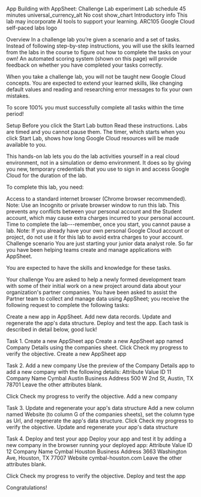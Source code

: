 App Building with AppSheet: Challenge Lab experiment Lab schedule 45 minutes universal_currency_alt No cost show_chart Introductory info This lab may incorporate AI tools to support your learning. ARC105 Google Cloud self-paced labs logo

Overview In a challenge lab you’re given a scenario and a set of tasks. Instead of following step-by-step instructions, you will use the skills learned from the labs in the course to figure out how to complete the tasks on your own! An automated scoring system (shown on this page) will provide feedback on whether you have completed your tasks correctly.

When you take a challenge lab, you will not be taught new Google Cloud concepts. You are expected to extend your learned skills, like changing default values and reading and researching error messages to fix your own mistakes.

To score 100% you must successfully complete all tasks within the time period!

Setup Before you click the Start Lab button Read these instructions. Labs are timed and you cannot pause them. The timer, which starts when you click Start Lab, shows how long Google Cloud resources will be made available to you.

This hands-on lab lets you do the lab activities yourself in a real cloud environment, not in a simulation or demo environment. It does so by giving you new, temporary credentials that you use to sign in and access Google Cloud for the duration of the lab.

To complete this lab, you need:

Access to a standard internet browser (Chrome browser recommended). Note: Use an Incognito or private browser window to run this lab. This prevents any conflicts between your personal account and the Student account, which may cause extra charges incurred to your personal account. Time to complete the lab---remember, once you start, you cannot pause a lab. Note: If you already have your own personal Google Cloud account or project, do not use it for this lab to avoid extra charges to your account. Challenge scenario You are just starting your junior data analyst role. So far you have been helping teams create and manage applications with AppSheet.

You are expected to have the skills and knowledge for these tasks.

Your challenge You are asked to help a newly formed development team with some of their initial work on a new project around data about your organization's partner companies. You have been asked to assist the Partner team to collect and manage data using AppSheet; you receive the following request to complete the following tasks:

Create a new app in AppSheet. Add new data records. Update and regenerate the app's data structure. Deploy and test the app. Each task is described in detail below, good luck!

Task 1. Create a new AppSheet app Create a new AppSheet app named Company Details using the companies sheet. Click Check my progress to verify the objective. Create a new AppSheet app

Task 2. Add a new company Use the preview of the Company Details app to add a new company with the following details: Attribute Value ID 11 Company Name Cymbal Austin Business Address 500 W 2nd St, Austin, TX 78701 Leave the other attributes blank.

Click Check my progress to verify the objective. Add a new company

Task 3. Update and regenerate your app's data structure Add a new column named Website (to column G of the companies sheets), set the column type as Url, and regenerate the app's data structure. Click Check my progress to verify the objective. Update and regenerate your app's data structure

Task 4. Deploy and test your app Deploy your app and test it by adding a new company in the browser running your deployed app: Attribute Value ID 12 Company Name Cymbal Houston Business Address 3663 Washington Ave, Houston, TX 77007 Website cymbal-houston.com Leave the other attributes blank.

Click Check my progress to verify the objective. Deploy and test the app

Congratulations!